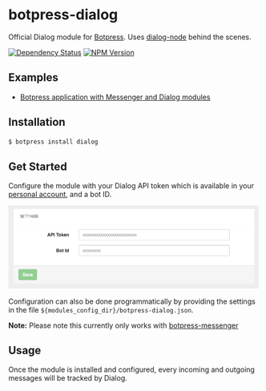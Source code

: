 # botpress-dialog

Official Dialog module for [Botpress](http://github.com/botpress/botpress). Uses [dialog-node](https://github.com/dialoganalytics/dialog-node) behind the scenes.

[![Dependency Status](https://gemnasium.com/badges/github.com/dialoganalytics/botpress-dialog.svg)](https://gemnasium.com/github.com/dialoganalytics/botpress-dialog)
[![NPM Version](http://img.shields.io/npm/v/botpress-dialog.svg)](https://www.npmjs.org/package/botpress-dialog)

## Examples

- [Botpress application with Messenger and Dialog modules](https://github.com/dialoganalytics/botpress-example)

## Installation

```bash
$ botpress install dialog
```

## Get Started

Configure the module with your Dialog API token which is available in your [personal account](http://app.dialoganalytics.com/users/edit), and a bot ID.

<img alt='Configuration' src='/assets/configuration-screenshot.png' width='500px;' />

Configuration can also be done programmatically by providing the settings in the file `${modules_config_dir}/botpress-dialog.json`.

**Note:** Please note this currently only works with [botpress-messenger](https://github.com/botpress/botpress-messenger)

## Usage

Once the module is installed and configured, every incoming and outgoing messages will be tracked by Dialog.
